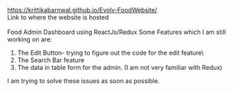https://krittikabarnwal.github.io/Evolv-FoodWebsite/
<br/>
Link to where the website is hosted
<br/>
\
Food Admin Dashboard using ReactJs/Redux
Some Features which I am still working on are:
1. The Edit Button- trying to figure out the code for the edit feature\
2. The Search Bar feature
3. The data in table form for the admin. (I am not very familiar with Redux)

I am trying to solve these issues as soon as possible.


